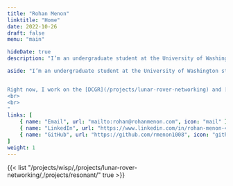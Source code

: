```yaml
---
title: "Rohan Menon"
linktitle: "Home"
date: 2022-10-26
draft: false
menu: "main"

hideDate: true
description: "I’m an undergraduate student at the University of Washington studying electrical engineering. I love working on projects involving electronics, software and design."

aside: "I’m an undergraduate student at the University of Washington studying electrical engineering. I love working on projects involving electronics, software and design.


Right now, I work on the [DCGR](/projects/lunar-rover-networking) and [WISP](/projects/wisp/) projects at the [UW Sensor Systems Lab](https://sensor.cs.washington.edu/).
<br>
<br>
"
links: [
    { name: "Email", url: "mailto:rohan@rohanmenon.com", icon: "mail" },
    { name: "LinkedIn", url: "https://www.linkedin.com/in/rohan-menon-46518415a/", icon: "linkedin" },
    { name: "GitHub", url: "https://github.com/rmenon1008", icon: "github" },
]
weight: 1
---
```

<!-- ## Featured projects -->
{{< list "/projects/wisp/,/projects/lunar-rover-networking/,/projects/resonant/" true >}}